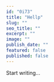 ```yaml
---
id: "0i73"
title: "Hellp"
slug: ""
seo_title: ""
excerpt: ""
image: ""
publish_date: ""
featured: false
published: false
---
```


Start writing...